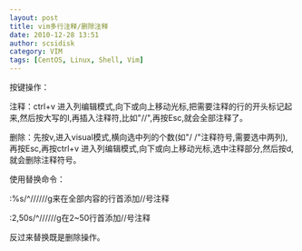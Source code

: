 ```yaml
---
layout: post
title: vim多行注释/删除注释
date: 2010-12-28 13:51
author: scsidisk
category: VIM
tags: [CentOS, Linux, Shell, Vim]
---
```


按键操作：

注释：ctrl+v
进入列编辑模式,向下或向上移动光标,把需要注释的行的开头标记起来,然后按大写的I,再插入注释符,比如"//",再按Esc,就会全部注释了。

删除：先按v,进入visual模式,横向选中列的个数(如"/
/"注释符号,需要选中两列),再按Esc,再按ctrl+v
进入列编辑模式,向下或向上移动光标,选中注释部分,然后按d,
就会删除注释符号。

使用替换命令：

:%s/\^//////g来在全部内容的行首添加//号注释

:2,50s/\^//////g在2\~50行首添加//号注释

反过来替换既是删除操作。
